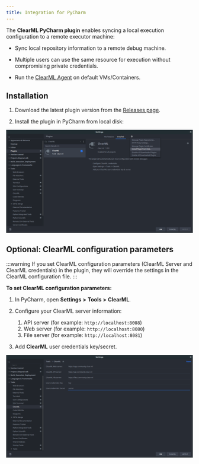 ```yaml
---
title: Integration for PyCharm
---
```


The **ClearML PyCharm plugin** enables syncing a local execution configuration to a remote executor machine:

* Sync local repository information to a remote debug machine.

* Multiple users can use the same resource for execution without compromising private credentials.

* Run the [ClearML Agent](../../clearml_agent.md) on default VMs/Containers.

## Installation

1. Download the latest plugin version from the [Releases page](https://github.com/allegroai/clearml-pycharm-plugin/releases). 

1. Install the plugin in PyCharm from local disk:

![image](../../img/ide_pycharm_plugin_from_disk.png)

## Optional: ClearML configuration parameters

:::warning
If you set ClearML configuration parameters (ClearML Server and ClearML credentials) in the plugin, they will override 
the settings in the ClearML configuration file.
:::

**To set ClearML configuration parameters:**

1. In PyCharm, open **Settings** **>** **Tools** **>** **ClearML**.

1. Configure your ClearML server information:
    1. API server (for example: ``http://localhost:8008``)
    1. Web server (for example: ``http://localhost:8080``)
    1. File server  (for example: ``http://localhost:8081``)
    
1. Add **ClearML** user credentials key/secret.

![image](../../img/ide_pycharm_config_params.png)
